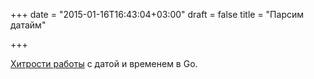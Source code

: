 +++
date = "2015-01-16T16:43:04+03:00"
draft = false
title = "Парсим датайм"

+++

<p><a href="http://www.simontaranto.com/2015/01/11/datetime-parsing-with-go.html">Хитрости работы</a> с датой и временем в Go.</p>


